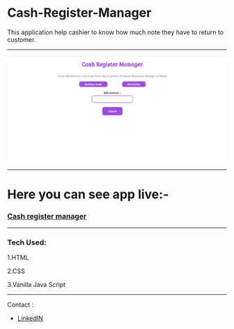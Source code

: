 # Cash-Register-Manager
This application help cashier to know how much note they have to return to customer.


---

![](https://github.com/Priyallohar/Cash-Register-Manager/blob/main/image/cashmanager.PNG)

---

# Here you can see app live:-

### <a href="https://dhanam-register-manager.netlify.app/" target="_blank"> Cash register manager </a>
---

### Tech Used: ###

1.HTML

2.CSS

3.Vanilla Java Script

---

Contact :

* [LinkedIN](https://www.linkedin.com/in/priyallohar/)
